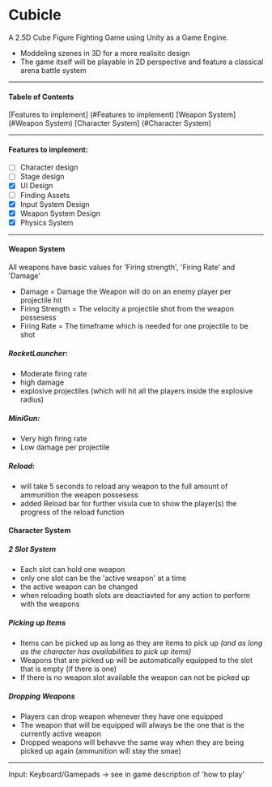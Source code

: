 # Cubicle

A 2.5D Cube Figure Fighting Game using Unity as a Game Engine.

- Moddeling szenes in 3D for a more realisitc design 
- The game itself will be playable in 2D perspective and feature a classical arena battle system

***
#### Tabele of Contents
[Features to implement] (#Features to implement)
[Weapon System] (#Weapon System)
[Character System] (#Character System)

***

#### Features to implement:
* [ ] Character design
* [ ] Stage design
* [x] UI Design
* [ ] Finding Assets
* [x] Input System Design
* [x] Weapon System Design
* [x] Physics System

***
#### Weapon System
All weapons have basic values for 'Firing strength', 'Firing Rate' and 'Damage'
  - Damage = Damage the Weapon will do on an enemy player per projectile hit
  - Firing Strength = The velocity a projectile shot from the weapon possesess
  - Firing Rate = The timeframe which is needed for one projectile to be shot
##### RocketLauncher:
  - Moderate firing rate
  - high damage
  - explosive projectiles (which will hit all the players inside the explosive radius)
##### MiniGun:
  - Very high firing rate
  - Low damage per projectile
##### Reload:
  - will take 5 seconds to reload any weapon to the full amount of ammunition the weapon possesess
  - added Reload bar for further visula cue to show the player(s) the progress of the reload function
 
#### Character System
##### 2 Slot System
  - Each slot can hold one weapon
  - only one slot can be the 'active weapon' at a time
  - the active weapon can be changed
  - when reloading boath slots are deactiavted for any action to perform with the weapons
##### Picking up Items
  - Items can be picked up as long as they are items to pick up
  _(and as long as the character has availabilities to pick up items)_
  - Weapons that are picked up will be automatically equipped to the slot that is empty (if there is one)
  - If there is no weapon slot available the weapon can not be picked up
##### Dropping Weapons
  - Players can drop weapon whenever they have one equipped
  - The weapon that will be equipped will always be the one that is the currently active weapon
  - Dropped weapons will behavve the same way when they are being picked up again (ammunition will stay the smae)
***
Input:
Keyboard/Gamepads -> see in game description of 'how to play'
